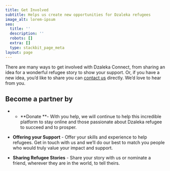 ```yaml
---
title: Get Involved
subtitle: Helps us create new opportunities for Dzaleka refugees
image_alt: lorem-ipsum
seo:
  title: ''
  description: ''
  robots: []
  extra: []
  type: stackbit_page_meta
layout: page
---
```

There are many ways to get involved with Dzaleka Connect, from sharing an idea for a wonderful refugee story to show your support. Or, if you have a new idea, you’d like to share you can [contact us](https://dzalekaconnect.com/contact) directly. We’d love to hear from you.

## Become a partner by

*   *   **Donate **- With you help, we will continue to help this incredible platform to stay online and those passionate about Dzaleka refugee to succeed and to prosper.

*   **Offering your Support** - Offer your skills and experience to help refugees. Get in touch with us and we’ll do our best to match you people who would truly value your impact and support.

*   **Sharing Refugee Stories** - Share your story with us or nominate a friend, wherever they are in the world, to tell theirs.
